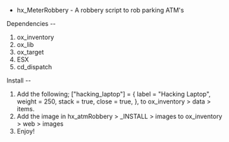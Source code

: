 - hx_MeterRobbery -
A robbery script to rob parking ATM's

Dependencies --
1. ox_inventory
2. ox_lib
3. ox_target
4. ESX
5. cd_dispatch

Install --
1. Add the following;
	["hacking_laptop"] = {
		label = "Hacking Laptop",
		weight = 250,
		stack = true,
		close = true,
	},
to ox_inventory > data > items.
2. Add the image in hx_atmRobbery > _INSTALL > images to ox_inventory > web > images
3. Enjoy!
